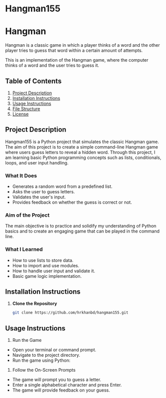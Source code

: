 # Hangman155

# Hangman
Hangman is a classic game in which a player thinks of a word and the other player tries to guess that word within a certain amount of attempts.

This is an implementation of the Hangman game, where the computer thinks of a word and the user tries to guess it. 


## Table of Contents
1. [Project Description](#project-description)
2. [Installation Instructions](#installation-instructions)
3. [Usage Instructions](#usage-instructions)
4. [File Structure](#file-structure)
5. [License](#license)

## Project Description
Hangman155 is a Python project that simulates the classic Hangman game. The aim of this project is to create a simple command-line Hangman game where users guess letters to reveal a hidden word. Through this project, I am learning basic Python programming concepts such as lists, conditionals, loops, and user input handling.

### What It Does
- Generates a random word from a predefined list.
- Asks the user to guess letters.
- Validates the user's input.
- Provides feedback on whether the guess is correct or not.

### Aim of the Project
The main objective is to practice and solidify my understanding of Python basics and to create an engaging game that can be played in the command line.

### What I Learned
- How to use lists to store data.
- How to import and use modules.
- How to handle user input and validate it.
- Basic game logic implementation.

## Installation Instructions
1. **Clone the Repository**
   ```bash
   git clone https://github.com/hrkhanbd/hangman155.git

## Usage Instructions
1. Run the Game

- Open your terminal or command prompt.
- Navigate to the project directory.
- Run the game using Python:

1. Follow the On-Screen Prompts

- The game will prompt you to guess a letter.
- Enter a single alphabetical character and press Enter.
- The game will provide feedback on your guess.





